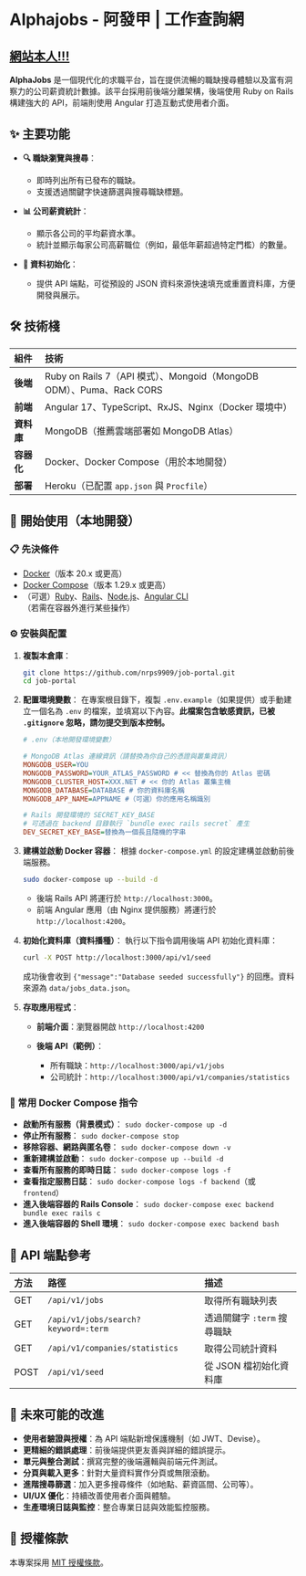 # Alphajobs - 阿發甲 | 工作查詢網

## [網站本人!!!](https://alphajobs-0fa68111ce13.herokuapp.com/)

**AlphaJobs** 是一個現代化的求職平台，旨在提供流暢的職缺搜尋體驗以及富有洞察力的公司薪資統計數據。該平台採用前後端分離架構，後端使用 Ruby on Rails 構建強大的 API，前端則使用 Angular 打造互動式使用者介面。

## ✨ 主要功能

* **🔍 職缺瀏覽與搜尋**：

  * 即時列出所有已發布的職缺。
  * 支援透過關鍵字快速篩選與搜尋職缺標題。
* **📊 公司薪資統計**：

  * 顯示各公司的平均薪資水準。
  * 統計並顯示每家公司高薪職位（例如，最低年薪超過特定門檻）的數量。
* **🔄 資料初始化**：

  * 提供 API 端點，可從預設的 JSON 資料來源快速填充或重置資料庫，方便開發與展示。

## 🛠️ 技術棧

| 組件      | 技術                                                          |
| :------ | :---------------------------------------------------------- |
| **後端**  | Ruby on Rails 7（API 模式）、Mongoid（MongoDB ODM）、Puma、Rack CORS |
| **前端**  | Angular 17、TypeScript、RxJS、Nginx（Docker 環境中）                |
| **資料庫** | MongoDB（推薦雲端部署如 MongoDB Atlas）                              |
| **容器化** | Docker、Docker Compose（用於本地開發）                               |
| **部署**  | Heroku（已配置 `app.json` 與 `Procfile`）                         |

## 🚀 開始使用（本地開發）

### 📋 先決條件

* [Docker](https://www.docker.com/get-started)（版本 20.x 或更高）
* [Docker Compose](https://docs.docker.com/compose/install/)（版本 1.29.x 或更高）
* （可選）[Ruby](https://www.ruby-lang.org/en/documentation/installation/)、[Rails](https://rubyonrails.org/)、[Node.js](https://nodejs.org/)、[Angular CLI](https://angular.io/cli)（若需在容器外進行某些操作）

### ⚙️ 安裝與配置

1. **複製本倉庫**：

   ```bash
   git clone https://github.com/nrps9909/job-portal.git
   cd job-portal
   ```

2. **配置環境變數**：
   在專案根目錄下，複製 `.env.example`（如果提供）或手動建立一個名為 `.env` 的檔案，並填寫以下內容。**此檔案包含敏感資訊，已被 `.gitignore` 忽略，請勿提交到版本控制。**

   ```ini
   # .env（本地開發環境變數）

   # MongoDB Atlas 連線資訊（請替換為你自己的憑證與叢集資訊）
   MONGODB_USER=YOU
   MONGODB_PASSWORD=YOUR_ATLAS_PASSWORD # << 替換為你的 Atlas 密碼
   MONGODB_CLUSTER_HOST=XXX.NET # << 你的 Atlas 叢集主機
   MONGODB_DATABASE=DATABASE # 你的資料庫名稱
   MONGODB_APP_NAME=APPNAME #（可選）你的應用名稱識別

   # Rails 開發環境的 SECRET_KEY_BASE
   # 可透過在 backend 目錄執行 `bundle exec rails secret` 產生
   DEV_SECRET_KEY_BASE=替換為一個長且隨機的字串
   ```

3. **建構並啟動 Docker 容器**：
   根據 `docker-compose.yml` 的設定建構並啟動前後端服務。

   ```bash
   sudo docker-compose up --build -d
   ```

   * 後端 Rails API 將運行於 `http://localhost:3000`。
   * 前端 Angular 應用（由 Nginx 提供服務）將運行於 `http://localhost:4200`。

4. **初始化資料庫（資料播種）**：
   執行以下指令調用後端 API 初始化資料庫：

   ```bash
   curl -X POST http://localhost:3000/api/v1/seed
   ```

   成功後會收到 `{"message":"Database seeded successfully"}` 的回應。資料來源為 `data/jobs_data.json`。

5. **存取應用程式**：

   * **前端介面**：瀏覽器開啟 `http://localhost:4200`
   * **後端 API（範例）**：

     * 所有職缺：`http://localhost:3000/api/v1/jobs`
     * 公司統計：`http://localhost:3000/api/v1/companies/statistics`

### 🐳 常用 Docker Compose 指令

* **啟動所有服務（背景模式）**： `sudo docker-compose up -d`
* **停止所有服務**： `sudo docker-compose stop`
* **移除容器、網路與匿名卷**： `sudo docker-compose down -v`
* **重新建構並啟動**： `sudo docker-compose up --build -d`
* **查看所有服務的即時日誌**： `sudo docker-compose logs -f`
* **查看指定服務日誌**： `sudo docker-compose logs -f backend`（或 `frontend`）
* **進入後端容器的 Rails Console**： `sudo docker-compose exec backend bundle exec rails c`
* **進入後端容器的 Shell 環境**： `sudo docker-compose exec backend bash`

## 📖 API 端點參考

| 方法   | 路徑                                  | 描述                 |
| :--- | :---------------------------------- | :----------------- |
| GET  | `/api/v1/jobs`                      | 取得所有職缺列表           |
| GET  | `/api/v1/jobs/search?keyword=:term` | 透過關鍵字 `:term` 搜尋職缺 |
| GET  | `/api/v1/companies/statistics`      | 取得公司統計資料           |
| POST | `/api/v1/seed`                      | 從 JSON 檔初始化資料庫     |

## 🔮 未來可能的改進

* **使用者驗證與授權**：為 API 端點新增保護機制（如 JWT、Devise）。
* **更精細的錯誤處理**：前後端提供更友善與詳細的錯誤提示。
* **單元與整合測試**：撰寫完整的後端邏輯與前端元件測試。
* **分頁與載入更多**：針對大量資料實作分頁或無限滾動。
* **進階搜尋篩選**：加入更多搜尋條件（如地點、薪資區間、公司等）。
* **UI/UX 優化**：持續改善使用者介面與體驗。
* **生產環境日誌與監控**：整合專業日誌與效能監控服務。

## 📜 授權條款

本專案採用 [MIT 授權條款](LICENSE)。
